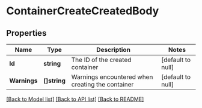 # ContainerCreateCreatedBody

## Properties
Name | Type | Description | Notes
------------ | ------------- | ------------- | -------------
**Id** | **string** | The ID of the created container | [default to null]
**Warnings** | **[]string** | Warnings encountered when creating the container | [default to null]

[[Back to Model list]](../README.md#documentation-for-models) [[Back to API list]](../README.md#documentation-for-api-endpoints) [[Back to README]](../README.md)


